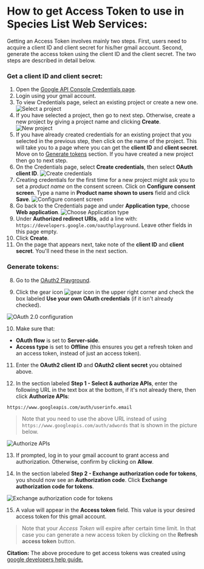 # How to get Access Token to use in Species List Web Services:
<a name="accesstoken">

Getting an Access Token involves mainly two steps. First, users need to acquire a client ID and client secret for his/her gmail account. Second, generate the access token using the client ID and the client secret. The two steps are described in detail below.

### <a name='clientid'></a>Get a client ID and client secret:

1. Open the [Google API Console Credentials page](https://console.developers.google.com/apis/credentials).
2. Login using your gmail account.
3. To view Credentials page, select an existing project or create a new one.
![Select a project](https://github.com/phylotastic/phylo_services_docs/blob/master/SpeciesListServer/images/st1_select_project.png "Select a project")
4. If you have selected a project, then go to next step. Otherwise, create a new project by giving a project name and clicking __Create__.
![New project](https://github.com/phylotastic/phylo_services_docs/blob/master/SpeciesListServer/images/st2_new_project.png "New project")
5. If you have already created credentials for an existing project that you selected in the previous step, then click on the name of the project. This will take you to a page where you can get the __client ID__ and __client secret__. Move on to [Generate tokens](#token) section. If you have created a new project then go to next step.
6. On the Credentials page, select __Create credentials__, then select __OAuth client ID__.
![Create credentials](https://github.com/phylotastic/phylo_services_docs/blob/master/SpeciesListServer/images/st4_click_credentials.png "Create credentials")
7. Creating credentials for the first time for a new project might ask you to set a *product name* on the consent screen. Click on 
__Configure consent screen__. Type a name in __Product name shown to users__ field and click __Save__.
![Configure consent screen](https://github.com/phylotastic/phylo_services_docs/blob/master/SpeciesListServer/images/st5_configure_screen.png "Configure consent screen")
8. Go back to the Credentials page and under __Application type__, choose __Web application__.
![Choose Application type](https://github.com/phylotastic/phylo_services_docs/blob/master/SpeciesListServer/images/st7_application_type.png "Choose Application type")
9. Under __Authorized redirect URIs__, add a line with: ```https://developers.google.com/oauthplayground```. Leave other fields in this page empty.
10. Click __Create__.
11. On the page that appears next, take note of the __client ID__ and __client secret__. You'll need these in the next section.

### <a name='token'></a>Generate tokens:

8. Go to the [OAuth2 Playground](https://developers.google.com/oauthplayground/#step1&scopes=https%3A//www.googleapis.com/auth/adwords&url=https%3A//&content_type=application/json&http_method=GET&useDefaultOauthCred=checked&oauthEndpointSelect=Google&oauthAuthEndpointValue=https%3A//accounts.google.com/o/oauth2/auth&oauthTokenEndpointValue=https%3A//www.googleapis.com/oauth2/v3/token&includeCredentials=unchecked&accessTokenType=bearer&autoRefreshToken=unchecked&accessType=offline&forceAprovalPrompt=checked&response_type=code).

9. Click the gear icon ![gear icon](https://developers.google.com/adwords/api/images/playground-gear.png "gear icon")
in the upper right corner and check the box labeled __Use your own OAuth credentials__ (if it isn't already checked). 

![OAuth 2.0 configuration](https://developers.google.com/adwords/api/images/playground-settings.png "OAuth 2.0 configuration")

10. Make sure that:

 * __OAuth flow__ is set to __Server-side__.
 * __Access type__ is set to __Offline__ (this ensures you get a refresh token and an access token, instead of just an access token).

11. Enter the __OAuth2 client ID__ and __OAuth2 client secret__ you obtained above. 

12. In the section labeled __Step 1 - Select & authorize APIs__, enter the following URL in the text box at the bottom, if it's not already there, then click __Authorize APIs__:
```
https://www.googleapis.com/auth/userinfo.email
```
> Note that you need to use the above URL instead of using ```https://www.googleapis.com/auth/adwords``` that is shown in the picture below.

![Authorize APIs](https://developers.google.com/adwords/api/images/playground-authorize-apis.png "Authorize APIs")

13. If prompted, log in to your gmail account to grant access and authorization. Otherwise, confirm by clicking on __Allow__.

14. In the section labeled __Step 2 - Exchange authorization code for tokens__, you should now see an __Authorization code__. Click __Exchange authorization code for tokens__.

![Exchange authorization code for tokens](https://developers.google.com/adwords/api/images/playground-authcode.png " Exchange authorization code for tokens")

15. A value will appear in the __Access token__ field. This value is your desired access token for this gmail account.

> Note that your *Access Token* will expire after certain time limit. In that case you can generate a new access token by clicking on the __Refresh access token__ button. 

__Citation:__ The above procedure to get access tokens was created using [google developers help guide.](https://developers.google.com/adwords/api/docs/guides/authentication#oauth2_playground)
</a>
